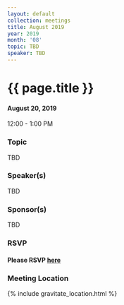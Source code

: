 ```yaml
---
layout: default
collection: meetings
title: August 2019
year: 2019
month: '08'
topic: TBD
speaker: TBD
---
```


# {{ page.title }}

#### August 20, 2019
12:00 - 1:00 PM

### Topic

TBD

### Speaker(s)

TBD

### Sponsor(s)

TBD

### RSVP

#### Please RSVP [here](https://iowaruby-aug-2019.eventbrite.com)

### Meeting Location
{% include gravitate_location.html %}
